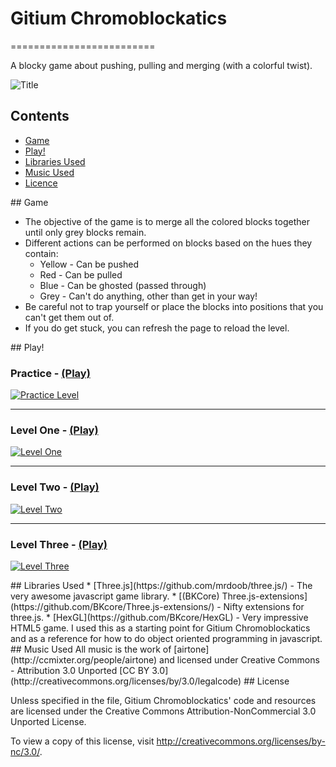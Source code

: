 # Gitium Chromoblockatics
=========================

A blocky game about pushing, pulling and merging (with a colorful twist).

![Title](http://rozifus.github.com/game-off-2012/img/title.png)

## Contents

- [Game](#game)
- [Play!](#play)
- [Libraries Used](#libraries)
- [Music Used](#music)
- [Licence](#licence)

<a name="game" />
## Game

- The objective of the game is to merge all the colored blocks together until only grey blocks remain. 
- Different actions can be performed on blocks based on the hues they contain:
  - Yellow - Can be pushed
  - Red - Can be pulled
  - Blue - Can be ghosted (passed through)
  - Grey - Can't do anything, other than get in your way!
- Be careful not to trap yourself or place the blocks into positions that you can't get them out of.
- If you do get stuck, you can refresh the page to reload the level.

<a name="play" />
## Play!

### Practice - [(Play)](http://rozifus.github.com/game-off-2012/simple.html)

<a href="http://rozifus.github.com/game-off-2012/simple.html">![Practice Level](http://rozifus.github.com/game-off-2012/img/simple.png)</a>

<hr />

### Level One - [(Play)](http://rozifus.github.com/game-off-2012/one.html)

<a href="http://rozifus.github.com/game-off-2012/one.html">![Level One](http://rozifus.github.com/game-off-2012/img/one.png)</a>

<hr />

### Level Two - [(Play)](http://rozifus.github.com/game-off-2012/two.html)

<a href="http://rozifus.github.com/game-off-2012/two.html">![Level Two](http://rozifus.github.com/game-off-2012/img/two.png)</a>

<hr />

### Level Three - [(Play)](http://rozifus.github.com/game-off-2012/three.html)

<a href="http://rozifus.github.com/game-off-2012/three.html">![Level Three](http://rozifus.github.com/game-off-2012/img/three.png)</a>

<a name="libraries" />
## Libraries Used
* [Three.js](https://github.com/mrdoob/three.js/) - The very awesome javascript game library.
* [(BKCore) Three.js-extensions](https://github.com/BKcore/Three.js-extensions/) - Nifty extensions for three.js.
* [HexGL](https://github.com/BKcore/HexGL) - Very impressive HTML5 game. I used this as a starting point for Gitium Chromoblockatics and as a reference for how to do object oriented programming in javascript.

<a name="music" />
## Music Used
All music is the work of [airtone](http://ccmixter.org/people/airtone) and licensed under Creative Commons - Attribution 3.0 Unported [CC BY 3.0](http://creativecommons.org/licenses/by/3.0/legalcode)

<a name="licence" />
## License

Unless specified in the file, Gitium Chromoblockatics' code and resources are licensed under the Creative Commons Attribution-NonCommercial 3.0 Unported License.

To view a copy of this license, visit http://creativecommons.org/licenses/by-nc/3.0/.
